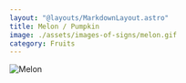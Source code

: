 ```yaml
---
layout: "@layouts/MarkdownLayout.astro"
title: Melon / Pumpkin
image: ./assets/images-of-signs/melon.gif
category: Fruits
---
```


![Melon](@signs/melon.gif)
